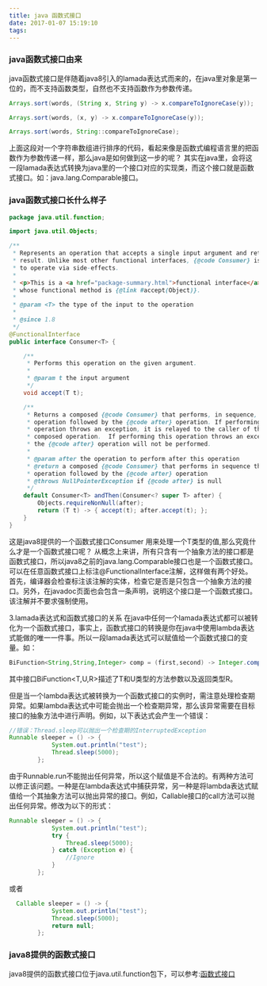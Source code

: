 ```yaml
---
title: java 函数式接口
date: 2017-01-07 15:19:10
tags:
---
```


### java函数式接口由来
java函数式接口是伴随着java8引入的lamada表达式而来的，在java里对象是第一位的，而不支持函数类型，自然也不支持函数作为参数传递。
```java
Arrays.sort(words, (String x, String y) -> x.compareToIgnoreCase(y));

Arrays.sort(words, (x, y) -> x.compareToIgnoreCase(y));

Arrays.sort(words, String::compareToIgnoreCase);
```
上面这段对一个字符串数组进行排序的代码，看起来像是函数式编程语言里的把函数作为参数传递一样，那么java是如何做到这一步的呢？
其实在java里，会将这一段lamada表达式转换为java里的一个接口对应的实现类，而这个接口就是函数式接口。如：java.lang.Comparable接口。


### java函数式接口长什么样子
```java
package java.util.function;

import java.util.Objects;

/**
 * Represents an operation that accepts a single input argument and returns no
 * result. Unlike most other functional interfaces, {@code Consumer} is expected
 * to operate via side-effects.
 *
 * <p>This is a <a href="package-summary.html">functional interface</a>
 * whose functional method is {@link #accept(Object)}.
 *
 * @param <T> the type of the input to the operation
 *
 * @since 1.8
 */
@FunctionalInterface
public interface Consumer<T> {

    /**
     * Performs this operation on the given argument.
     *
     * @param t the input argument
     */
    void accept(T t);

    /**
     * Returns a composed {@code Consumer} that performs, in sequence, this
     * operation followed by the {@code after} operation. If performing either
     * operation throws an exception, it is relayed to the caller of the
     * composed operation.  If performing this operation throws an exception,
     * the {@code after} operation will not be performed.
     *
     * @param after the operation to perform after this operation
     * @return a composed {@code Consumer} that performs in sequence this
     * operation followed by the {@code after} operation
     * @throws NullPointerException if {@code after} is null
     */
    default Consumer<T> andThen(Consumer<? super T> after) {
        Objects.requireNonNull(after);
        return (T t) -> { accept(t); after.accept(t); };
    }
}
```
这是java8提供的一个函数式接口Consumer<T> 用来处理一个T类型的值,那么究竟什么才是一个函数式接口呢？
从概念上来讲，所有只含有一个抽象方法的接口都是函数式接口，所以java8之前的java.lang.Comparable接口也是一个函数式接口。可以在任意函数式接口上标注@FunctionalInterface注解，这样做有两个好处。首先，编译器会检查标注该注解的实体，检查它是否是只包含一个抽象方法的接口。另外，在javadoc页面也会包含一条声明，说明这个接口是一个函数式接口。该注解并不要求强制使用。

3.lamada表达式和函数式接口的关系
在java中任何一个lamada表达式都可以被转化为一个函数式接口，事实上，函数式接口的转换是你在java中使用lambda表达式能做的唯一一件事。所以一段lamada表达式可以赋值给一个函数式接口的变量。如：
```java
BiFunction<String,String,Integer> comp = (first,second) -> Integer.compare(first.length(),second.length());
```
其中接口BiFunction<T,U,R>描述了T和U类型的方法参数以及返回类型R。

但是当一个lambda表达式被转换为一个函数式接口的实例时，需注意处理检查期异常。如果lambda表达式中可能会抛出一个检查期异常，那么该异常需要在目标接口的抽象方法中进行声明。例如，以下表达式会产生一个错误：
```java
//错误：Thread.sleep可以抛出一个检查期的InterruptedException
Runnable sleeper = () -> {
            System.out.println("test");
            Thread.sleep(5000);
        };
```
由于Runnable.run不能抛出任何异常，所以这个赋值是不合法的。有两种方法可以修正该问题。一种是在lambda表达式中捕获异常，另一种是将lambda表达式赋值给一个其抽象方法可以抛出异常的接口。例如，Callable接口的call方法可以抛出任何异常。修改为以下的形式：
```java
Runnable sleeper = () -> {
            System.out.println("test");
            try {
                Thread.sleep(5000);
            } catch (Exception e) {
                //Ignore
            }
        };
```
或者
```java
  Callable sleeper = () -> {
            System.out.println("test");
            Thread.sleep(5000);
            return null;
        };
```

### java8提供的函数式接口
java8提供的函数式接口位于java.util.function包下，可以参考:[函数式接口](http://colobu.com/2014/10/28/secrets-of-java-8-functional-interface/)
